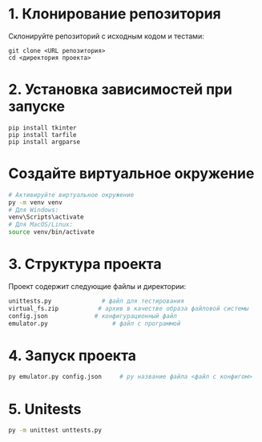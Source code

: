 # 1. Клонирование репозитория

Склонируйте репозиторий с исходным кодом и тестами:

```
git clone <URL репозитория>
cd <директория проекта>
```

# 2. Установка зависимостей при запуске

```
pip install tkinter
pip install tarfile
pip install argparse

```

# Создайте виртуальное окружение

```bash
# Активируйте виртуальное окружение
py -m venv venv
# Для Windows:
venv\Scripts\activate
# Для MacOS/Linux:
source venv/bin/activate
```


# 3. Структура проекта
Проект содержит следующие файлы и директории:
```bash
unittests.py              # файл для тестирования
virtual_fs.zip           # архив в качестве образа файловой системы
config.json             # конфигурационный файл 
emulator.py                  # файл с программой
```

# 4. Запуск проекта
```bash
py emulator.py config.json     # py название файла <файл с конфигом>
```

# 5. Unitests
```bash
py -m unittest unttests.py
```
